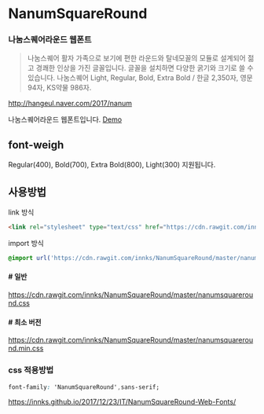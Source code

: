 # NanumSquareRound
### 나눔스퀘어라운드 웹폰트
> 나눔스퀘어 활자 가족으로 보기에 편한 라운드와 탈네모꼴의 모듈로 설계되어 젊고 경쾌한 인상을 가진 글꼴입니다.
글꼴을 설치하면 다양한 굵기와 크기로 쓸 수 있습니다.
나눔스퀘어 Light, Regular, Bold, Extra Bold / 한글 2,350자, 영문 94자, KS약물 986자.

http://hangeul.naver.com/2017/nanum

나눔스퀘어라운드 웹폰트입니다. [Demo](https://htmlpreview.github.io/?https://github.com/innks/NanumSquareRound/blob/master/index.html)

## font-weigh
Regular(400), Bold(700), Extra Bold(800), Light(300) 지원됩니다.

## 사용방법

link 방식

```html
<link rel="stylesheet" type="text/css" href="https://cdn.rawgit.com/innks/NanumSquareRound/master/nanumsquareround.min.css">
```

import 방식

```css
@import url('https://cdn.rawgit.com/innks/NanumSquareRound/master/nanumsquareround.min.css');
```

#### # 일반
https://cdn.rawgit.com/innks/NanumSquareRound/master/nanumsquareround.css

#### # 최소 버전
https://cdn.rawgit.com/innks/NanumSquareRound/master/nanumsquareround.min.css

### css 적용방법

```css
font-family: 'NanumSquareRound',sans-serif;
```

https://innks.github.io/2017/12/23/IT/NanumSquareRound-Web-Fonts/
